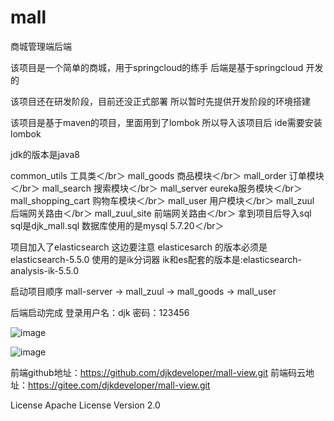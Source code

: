 # mall
商城管理端后端


该项目是一个简单的商城，用于springcloud的练手 后端是基于springcloud 开发的


该项目还在研发阶段，目前还没正式部署 所以暂时先提供开发阶段的环境搭建

该项目是基于maven的项目，里面用到了lombok  所以导入该项目后 ide需要安装lombok

jdk的版本是java8

common_utils 工具类＜/br＞
mall_goods 商品模块＜/br＞
mall_order 订单模块＜/br＞
mall_search 搜索模块＜/br＞
mall_server eureka服务模块＜/br＞
mall_shopping_cart 购物车模块＜/br＞
mall_user 用户模块＜/br＞
mall_zuul 后端网关路由＜/br＞
mall_zuul_site 前端网关路由＜/br＞
拿到项目后导入sql  sql是djk_mall.sql 数据库使用的是mysql 5.7.20＜/br＞

项目加入了elasticsearch
这边要注意 elasticesarch 的版本必须是 elasticsearch-5.5.0
使用的是ik分词器  ik和es配套的版本是:elasticsearch-analysis-ik-5.5.0

启动项目顺序
mall-server -> mall_zuul -> mall_goods -> mall_user

后端启动完成 登录用户名：djk  密码：123456

![image](https://raw.githubusercontent.com/djkdeveloper/mall/master/images/login.png)

![image](https://raw.githubusercontent.com/djkdeveloper/mall/master/images/desk.png)


前端github地址：https://github.com/djkdeveloper/mall-view.git
前端码云地址：https://gitee.com/djkdeveloper/mall-view.git



License
Apache License Version 2.0



